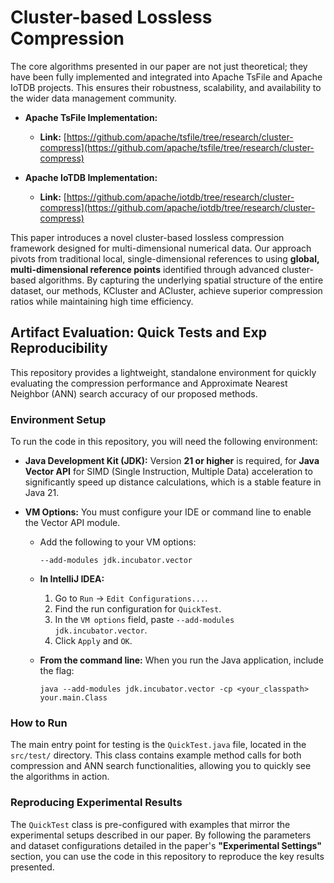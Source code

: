 # Cluster-based Lossless Compression

The core algorithms presented in our paper are not just theoretical; they have been fully implemented and integrated into Apache TsFile and Apache IoTDB projects. 
This ensures their robustness, scalability, and availability to the wider data management community.

-   **Apache TsFile Implementation:** 
    -   **Link:** [https://github.com/apache/tsfile/tree/research/cluster-compress](https://github.com/apache/tsfile/tree/research/cluster-compress) 

-   **Apache IoTDB Implementation:** 
    -   **Link:** [https://github.com/apache/iotdb/tree/research/cluster-compress](https://github.com/apache/iotdb/tree/research/cluster-compress) 


This paper introduces a novel cluster-based lossless compression framework designed for multi-dimensional numerical data. 
Our approach pivots from traditional local, single-dimensional references to using **global, multi-dimensional reference points** identified through advanced cluster-based algorithms. 
By capturing the underlying spatial structure of the entire dataset, our methods, KCluster and ACluster, achieve superior compression ratios while maintaining high time efficiency.


## Artifact Evaluation: Quick Tests and Exp Reproducibility

This repository provides a lightweight, standalone environment for quickly evaluating the compression performance and Approximate Nearest Neighbor (ANN) search accuracy of our proposed methods.

### Environment Setup

To run the code in this repository, you will need the following environment:

-   **Java Development Kit (JDK):** Version **21 or higher** is required, for **Java Vector API** for SIMD (Single Instruction, Multiple Data) acceleration to significantly speed up distance calculations, which is a stable feature in Java 21.

-   **VM Options:** You must configure your IDE or command line to enable the Vector API module.
    -   Add the following to your VM options:
        ```
        --add-modules jdk.incubator.vector
        ```

    -   **In IntelliJ IDEA:**
        1.  Go to `Run` -> `Edit Configurations...`.
        2.  Find the run configuration for `QuickTest`.
        3.  In the `VM options` field, paste `--add-modules jdk.incubator.vector`.
        4.  Click `Apply` and `OK`.

    -   **From the command line:**
        When you run the Java application, include the flag:
        ```shell
        java --add-modules jdk.incubator.vector -cp <your_classpath> your.main.Class
        ```

### How to Run

The main entry point for testing is the `QuickTest.java` file, located in the `src/test/` directory. 
This class contains example method calls for both compression and ANN search functionalities, allowing you to quickly see the algorithms in action.

### Reproducing Experimental Results

The `QuickTest` class is pre-configured with examples that mirror the experimental setups described in our paper. By following the parameters and dataset configurations detailed in the paper's **"Experimental Settings"** section, you can use the code in this repository to reproduce the key results presented.
